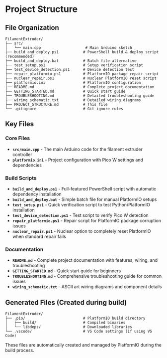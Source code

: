 # Project Structure

## File Organization

```
FilamentExtruder/
├── src/
│   └── main.cpp                    # Main Arduino sketch
├── build_and_deploy.ps1           # PowerShell build & deploy script (recommended)
├── build_and_deploy.bat           # Batch file alternative
├── test_setup.ps1                 # Setup verification script
├── test_device_detection.ps1      # Device detection test
├── repair_platformio.ps1          # PlatformIO package repair script
├── nuclear_repair.ps1             # Nuclear PlatformIO reset script
├── platformio.ini                 # PlatformIO configuration
├── README.md                      # Complete project documentation
├── GETTING_STARTED.md             # Quick start guide
├── TROUBLESHOOTING.md             # Detailed troubleshooting guide
├── wiring_schematic.txt           # Detailed wiring diagrams
├── PROJECT_STRUCTURE.md           # This file
└── .gitignore                     # Git ignore rules
```

## Key Files

### Core Files
- **`src/main.cpp`** - The main Arduino code for the filament extruder controller
- **`platformio.ini`** - Project configuration with Pico W settings and dependencies

### Build Scripts
- **`build_and_deploy.ps1`** - Full-featured PowerShell script with automatic dependency installation
- **`build_and_deploy.bat`** - Simple batch file for manual PlatformIO setups  
- **`test_setup.ps1`** - Quick verification script to test Python/PlatformIO installation
- **`test_device_detection.ps1`** - Test script to verify Pico W detection
- **`repair_platformio.ps1`** - Repair script for PlatformIO package corruption issues
- **`nuclear_repair.ps1`** - Nuclear option to completely reset PlatformIO when standard repair fails

### Documentation
- **`README.md`** - Complete project documentation with features, wiring, and troubleshooting
- **`GETTING_STARTED.md`** - Quick start guide for beginners
- **`TROUBLESHOOTING.md`** - Comprehensive troubleshooting guide for common issues
- **`wiring_schematic.txt`** - ASCII art wiring diagrams and component details

## Generated Files (Created during build)

```
FilamentExtruder/
├── .pio/                          # PlatformIO build directory
│   ├── build/                     # Compiled binaries
│   └── libdeps/                   # Downloaded libraries
└── .vscode/                       # VS Code settings (if using VS Code)
```

These files are automatically created and managed by PlatformIO during the build process.
